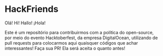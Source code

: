 # HackFriends

Olá! Hi! Hallo! ¡Hola!

Este é um repositório para contribuirmos com a política do open-source, por meio do evento Hacktoberfest, da empresa DigitalOcean, utilizando de pull requests para colocarmos aqui quaisquer códigos que achar interessantes!
Faça sua PR! Ela será aceita o quanto antes!
